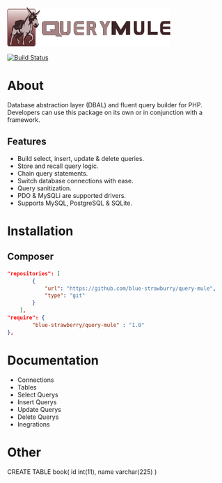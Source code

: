<img src="docs/logo.png" width="375" height="90">

[![Build Status](https://travis-ci.org/blue-strawberry/query-mule.svg?branch=master)](https://travis-ci.org/blue-strawberry/query-mule)

# About
Database abstraction layer (DBAL) and fluent query builder for PHP. Developers can use this package on its own or in conjunction with a framework.

## Features
* Build select, insert, update & delete queries. 
* Store and recall query logic.
* Chain query statements.
* Switch database connections with ease.
* Query sanitization.
* PDO & MySQLi are supported drivers.
* Supports MySQL, PostgreSQL & SQLite.

# Installation

## Composer
```json
"repositories": [
        {
            "url": "https://github.com/blue-strawburry/query-mule",
            "type": "git"
        }
    ],
"require": {
        "blue-strawberry/query-mule" : "1.0"
},
```

# Documentation
* Connections
* Tables
* Select Querys
* Insert Querys
* Update Querys
* Delete Querys
* Inegrations



# Other
CREATE TABLE book(
  id int(11),
  name varchar(225)
)






